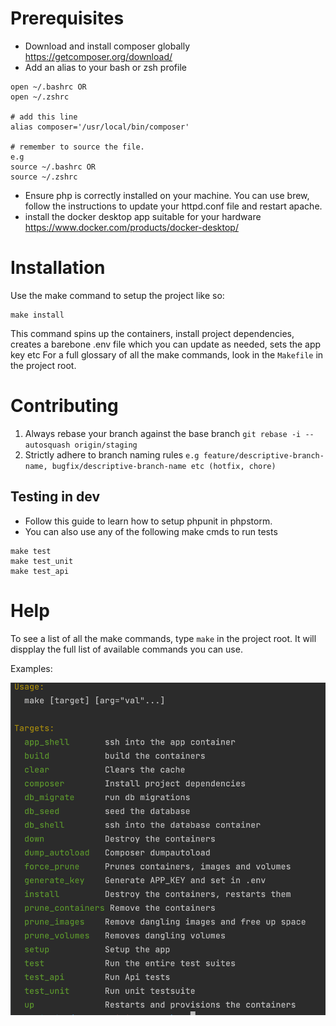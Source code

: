# Prerequisites
- Download and install composer globally https://getcomposer.org/download/
- Add an alias to your bash or zsh profile

```angular2html
open ~/.bashrc OR
open ~/.zshrc

# add this line
alias composer='/usr/local/bin/composer'

# remember to source the file.
e.g
source ~/.bashrc OR
source ~/.zshrc
```

- Ensure php is correctly installed on your machine. You can use brew, follow the instructions to update your httpd.conf file and restart apache.
- install the docker desktop app suitable for your hardware https://www.docker.com/products/docker-desktop/

# Installation

Use the make command to setup the project like so:

```angular2html
make install
```

This command spins up the containers, install project dependencies, creates a barebone  .env file which you can update as needed, sets the app key etc
For a full glossary of all the make commands, look in the `Makefile` in the project root.

# Contributing
1) Always rebase your branch against the base branch `git rebase -i --autosquash origin/staging`
2) Strictly adhere to branch naming rules `e.g feature/descriptive-branch-name, bugfix/descriptive-branch-name etc (hotfix, chore)`

## Testing in dev
- Follow this guide to learn how to setup phpunit in phpstorm.
- You can also use any of the following make cmds to run tests

```angular2html
make test
make test_unit
make test_api
```

# Help
To see a list of all the make commands, type `make` in the project root. It will dispplay the full list of available commands you can use.

Examples:

![Alt text](docs/images/help.png?raw=true "help")

